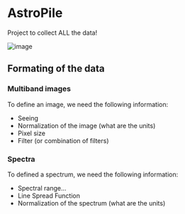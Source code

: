# AstroPile
Project to collect ALL the data!

![image](https://github.com/PolymathicAI/AstroPile/assets/861591/ce55d0d2-045b-4d09-92b0-88a55e6f96fc)


## Formating of the data 

### Multiband images

To define an image, we need the following information:
  - Seeing
  - Normalization of the image (what are the units)
  - Pixel size
  - Filter (or combination of filters)


### Spectra 

To defined a spectrum, we need the following information:
  - Spectral range...
  - Line Spread Function
  - Normalization of the spectrum (what are the units)

